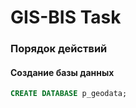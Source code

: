 <h1>GIS-BIS Task</h1>

### Порядок действий

#### Создание базы данных
```sql
CREATE DATABASE p_geodata;
```


